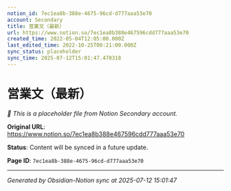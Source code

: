 ```yaml
---
notion_id: 7ec1ea8b-388e-4675-96cd-d777aaa53e70
account: Secondary
title: 営業文（最新）
url: https://www.notion.so/7ec1ea8b388e467596cdd777aaa53e70
created_time: 2022-05-04T12:05:00.000Z
last_edited_time: 2022-10-25T00:21:00.000Z
sync_status: placeholder
sync_time: 2025-07-12T15:01:47.470318
---
```


# 営業文（最新）

*🔄 This is a placeholder file from Notion Secondary account.*

**Original URL**: https://www.notion.so/7ec1ea8b388e467596cdd777aaa53e70

**Status**: Content will be synced in a future update.

**Page ID**: `7ec1ea8b-388e-4675-96cd-d777aaa53e70`

---

*Generated by Obsidian-Notion sync at 2025-07-12 15:01:47*

